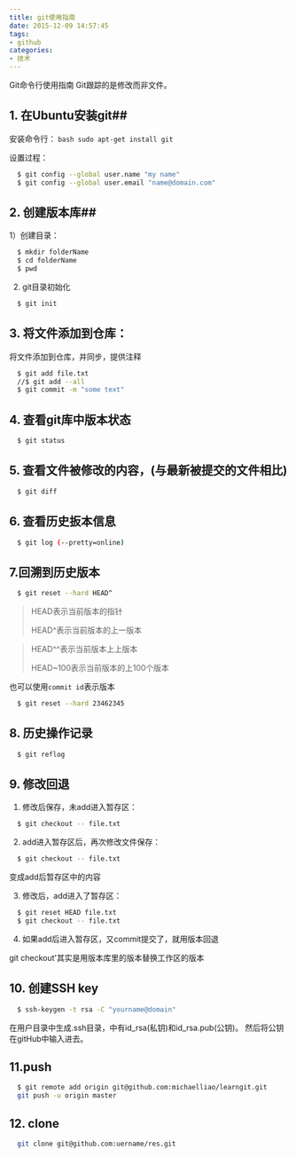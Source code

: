 ```yaml
---
title: git使用指南
date: 2015-12-09 14:57:45
tags:
- github
categories:
- 技术
---
```

Git命令行使用指南
Git跟踪的是修改而非文件。
## 1. 在Ubuntu安装git##
安装命令行：
    ``` bash
	   sudo apt-get install git
     ```

设置过程：
  ``` bash
	$ git config --global user.name "my name"
	$ git config --global user.email "name@domain.com"
  ```

## 2. 创建版本库##

1）创建目录：
  ``` bash
	$ mkdir folderName
	$ cd folderName
	$ pwd
  ```

2) git目录初始化
  ``` bash
    $ git init
  ```

## 3. 将文件添加到仓库：
将文件添加到仓库，并同步，提供注释
  ``` bash
    $ git add file.txt
    //$ git add --all
    $ git commit -m "some text"
  ```

## 4. 查看git库中版本状态
  ``` bash
	$ git status
  ```

## 5. 查看文件被修改的内容，(与最新被提交的文件相比)
  ``` bash
	$ git diff
  ```

## 6. 查看历史扳本信息
  ``` bash
	$ git log (--pretty=online)
  ```

## 7.回溯到历史版本
  ``` bash
	$ git reset --hard HEAD^
  ```

> HEAD表示当前版本的指针
>
> HEAD^表示当前版本的上一版本

> HEAD^^表示当前版本上上版本
>
> HEAD~100表示当前版本的上100个版本

也可以使用`commit id`表示版本
  ``` bash
	$ git reset --hard 23462345
  ```

## 8. 历史操作记录
  ``` bash
	$ git reflog
  ```
## 9. 修改回退

1. 修改后保存，未add进入暂存区：
  ``` bash
	$ git checkout -- file.txt
  ```

2. add进入暂存区后，再次修改文件保存：
  ``` bash
	$ git checkout -- file.txt
  ```

变成add后暂存区中的内容

3. 修改后，add进入了暂存区：
  ``` bash
	$ git reset HEAD file.txt
	$ git checkout -- file.txt
  ```
4. 如果add后进入暂存区，又commit提交了，就用版本回退

git checkout'其实是用版本库里的版本替换工作区的版本

## 10. 创建SSH key
  ``` bash
	$ ssh-keygen -t rsa -C "yourname@domain"
  ```

在用户目录中生成.ssh目录，中有id_rsa(私钥)和id_rsa.pub(公钥)。
然后将公钥在gitHub中输入进去。

## 11.push
  ``` bash
	$ git remote add origin git@github.com:michaelliao/learngit.git
	git push -u origin master
  ```

## 12. clone
  ``` bash
	git clone git@github.com:uername/res.git
  ```
